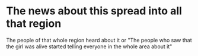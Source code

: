 
# The news about this spread into all that region
The people of that whole region heard about it or "The people who saw that the girl was alive started telling everyone in the whole area about it"